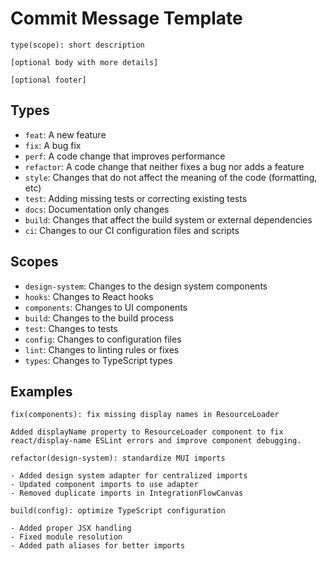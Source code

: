 # Commit Message Template

```
type(scope): short description

[optional body with more details]

[optional footer]
```

## Types

- `feat`: A new feature
- `fix`: A bug fix
- `perf`: A code change that improves performance
- `refactor`: A code change that neither fixes a bug nor adds a feature
- `style`: Changes that do not affect the meaning of the code (formatting, etc)
- `test`: Adding missing tests or correcting existing tests
- `docs`: Documentation only changes
- `build`: Changes that affect the build system or external dependencies
- `ci`: Changes to our CI configuration files and scripts

## Scopes

- `design-system`: Changes to the design system components
- `hooks`: Changes to React hooks
- `components`: Changes to UI components
- `build`: Changes to the build process
- `test`: Changes to tests
- `config`: Changes to configuration files
- `lint`: Changes to linting rules or fixes
- `types`: Changes to TypeScript types

## Examples

```
fix(components): fix missing display names in ResourceLoader

Added displayName property to ResourceLoader component to fix
react/display-name ESLint errors and improve component debugging.
```

```
refactor(design-system): standardize MUI imports

- Added design system adapter for centralized imports
- Updated component imports to use adapter
- Removed duplicate imports in IntegrationFlowCanvas
```

```
build(config): optimize TypeScript configuration

- Added proper JSX handling
- Fixed module resolution
- Added path aliases for better imports
```